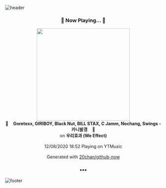 ![header](https://capsule-render.vercel.app/api?type=wave&height=170&section=header&text=Hi.%20I'm%20SHIFT&fontColor=090707&fontAlignX=45&fontAlignY=65&fontSize=100)

<h3 align="center">🎵 Now Playing... 🎵</h3>
<p align="center">
  <a href="https://music.youtube.com/browse/MPREb_AuxJ0vQcubv">
    <img width="300" src="https://lh3.googleusercontent.com/0bkXoHSxryi_Gl5Ztg8wWYfL8AB8un4XR0JRCXN-ZwAVkm4OmMVvLK8Esp9myapSc-AIwVYrlXrUnsBzlw">
  </a>
  <br>
  🎵&nbsp&nbsp&nbsp <b>Goretexx, GIRIBOY, Black Nut, BILL STAX, C Jamm, Nochang, Swings - 카니발갱</b> &nbsp&nbsp&nbsp🎵
  <br>
  on <b>우리효과 (We Effect)</b>
  
  <br />
  <br />
  12/08/2020 18:52 Playing on YTMusic
  <br />
  <br />
  Generated with <a href="https://github.com/20chan/github-now">20chan/github-now</a>
</p>

<h3 align="center">•••</h3>

![footer](https://capsule-render.vercel.app/api?type=wave&height=150&section=footer)
